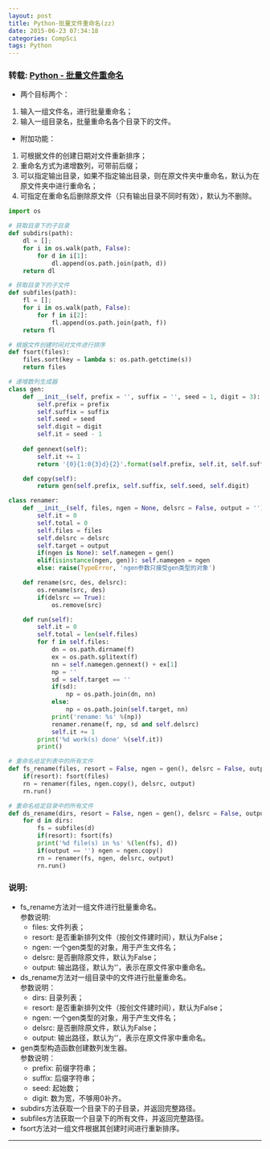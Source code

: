 ```yaml
---
layout: post
title: Python-批量文件重命名(zz)
date: 2015-06-23 07:34:18
categories: CompSci
tags: Python
---
```


### 转载: [Python - 批量文件重命名](http://www.cnblogs.com/tracydj/archive/2011/01/27/1945861.html)

- 两个目标两个：

1. 输入一组文件名，进行批量重命名；
2. 输入一组目录名，批量重命名各个目录下的文件。

- 附加功能：

1. 可根据文件的创建日期对文件重新排序；
2. 重命名方式为递增数列，可带前后缀；
3. 可以指定输出目录，如果不指定输出目录，则在原文件夹中重命名，默认为在原文件夹中进行重命名；
4. 可指定在重命名后删除原文件（只有输出目录不同时有效），默认为不删除。

~~~python
import os

# 获取目录下的子目录
def subdirs(path):
    dl = [];
    for i in os.walk(path, False):
        for d in i[1]:
            dl.append(os.path.join(path, d))
    return dl

# 获取目录下的子文件
def subfiles(path):
    fl = [];
    for i in os.walk(path, False):
        for f in i[2]:
            fl.append(os.path.join(path, f))
    return fl

# 根据文件创建时间对文件进行排序
def fsort(files):
    files.sort(key = lambda s: os.path.getctime(s))
    return files

# 递增数列生成器
class gen:
    def __init__(self, prefix = '', suffix = '', seed = 1, digit = 3):
        self.prefix = prefix
        self.suffix = suffix
        self.seed = seed
        self.digit = digit
        self.it = seed - 1
    
    def gennext(self):
        self.it += 1
        return '{0}{1:0{3}d}{2}'.format(self.prefix, self.it, self.suffix, self.digit)

    def copy(self):
        return gen(self.prefix, self.suffix, self.seed, self.digit)

class renamer:
    def __init__(self, files, ngen = None, delsrc = False, output = ''):
        self.it = 0
        self.total = 0
        self.files = files
        self.delsrc = delsrc
        self.target = output
        if(ngen is None): self.namegen = gen()
        elif(isinstance(ngen, gen)): self.namegen = ngen
        else: raise(TypeError, 'ngen参数只接受gen类型的对象')

    def rename(src, des, delsrc):
        os.rename(src, des)
        if(delsrc == True):
            os.remove(src)

    def run(self):
        self.it = 0
        self.total = len(self.files)
        for f in self.files:
            dn = os.path.dirname(f)
            ex = os.path.splitext(f)
            nn = self.namegen.gennext() + ex[1]
            np = ''
            sd = self.target == ''
            if(sd):
                np = os.path.join(dn, nn)
            else:
                np = os.path.join(self.target, nn)
            print('rename: %s' %(np))
            renamer.rename(f, np, sd and self.delsrc)
            self.it += 1
        print('%d work(s) done' %(self.it))
        print()

# 重命名给定列表中的所有文件
def fs_rename(files, resort = False, ngen = gen(), delsrc = False, output = ''):
    if(resort): fsort(files)
    rn = renamer(files, ngen.copy(), delsrc, output)
    rn.run()

# 重命名给定目录中的所有文件
def ds_rename(dirs, resort = False, ngen = gen(), delsrc = False, output = ''):
    for d in dirs:
        fs = subfiles(d)
        if(resort): fsort(fs)
        print('%d file(s) in %s' %(len(fs), d))
        if(output == '') ngen = ngen.copy()
        rn = renamer(fs, ngen, delsrc, output)
        rn.run()
~~~

### 说明:  

- fs_rename方法对一组文件进行批量重命名。  
参数说明:  
  - files: 文件列表；
  - resort: 是否重新排列文件（按创文件建时间），默认为False；
  - ngen: 一个gen类型的对象，用于产生文件名；
  - delsrc: 是否删除原文件，默认为False；
  - output: 输出路径，默认为''，表示在原文件家中重命名。
- ds_rename方法对一组目录中的文件进行批量重命名。  
参数说明： 
  - dirs: 目录列表；
  - resort: 是否重新排列文件（按创文件建时间），默认为False；
  - ngen: 一个gen类型的对象，用于产生文件名；
  - delsrc: 是否删除原文件，默认为False；
  - output: 输出路径，默认为''，表示在原文件家中重命名。
- gen类型构造函数创建数列发生器。  
参数说明：  
  - prefix: 前缀字符串；
  - suffix: 后缀字符串；
  - seed: 起始数；
  - digit: 数为宽，不够用0补齐。
- subdirs方法获取一个目录下的子目录，并返回完整路径。
- subfiles方法获取一个目录下的所有文件，并返回完整路径。
- fsort方法对一组文件根据其创建时间进行重新排序。

---
